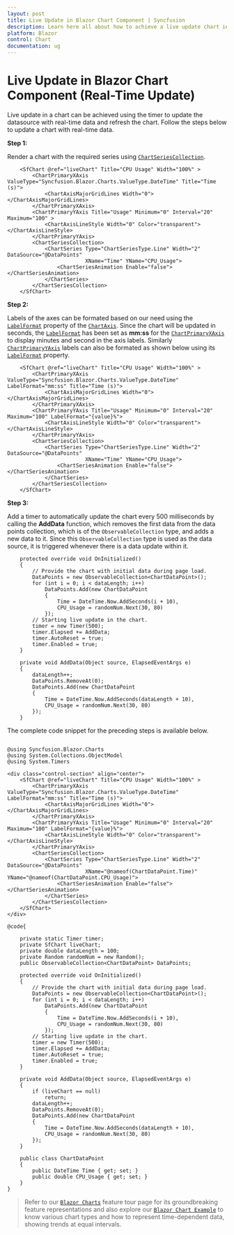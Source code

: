 ```yaml
---
layout: post
title: Live Update in Blazor Chart Component | Syncfusion
description: Learn here all about how to achieve a live update chart in the Syncfusion Blazor Accumulation Chart component step by step.
platform: Blazor
control: Chart
documentation: ug
---
```


<!-- markdownlint-disable MD036 -->

# Live Update in Blazor Chart Component (Real-Time Update)

Live update in a chart can be achieved using the timer to update the datasource with real-time data and refresh the chart. Follow the steps below to update a chart with real-time data.

**Step 1:**

Render a chart with the required series using [`ChartSeriesCollection`](https://help.syncfusion.com/cr/blazor/Syncfusion.Blazor.Charts.ChartSeriesCollection.html).

```razor
    <SfChart @ref="liveChart" Title="CPU Usage" Width="100%" >
        <ChartPrimaryXAxis ValueType="Syncfusion.Blazor.Charts.ValueType.DateTime" Title="Time (s)">
            <ChartAxisMajorGridLines Width="0"></ChartAxisMajorGridLines>
        </ChartPrimaryXAxis>
        <ChartPrimaryYAxis Title="Usage" Minimum="0" Interval="20" Maximum="100" >
            <ChartAxisLineStyle Width="0" Color="transparent"></ChartAxisLineStyle>
        </ChartPrimaryYAxis>
        <ChartSeriesCollection>
            <ChartSeries Type="ChartSeriesType.Line" Width="2" DataSource="@DataPoints"
                         XName="Time" YName="CPU_Usage">
                <ChartSeriesAnimation Enable="false"></ChartSeriesAnimation>
            </ChartSeries>
        </ChartSeriesCollection>
    </SfChart>
```

**Step 2:**

Labels of the axes can be formated based on our need using the [`LabelFormat`](https://help.syncfusion.com/cr/blazor/Syncfusion.Blazor.Charts.ChartCommonAxis.html#Syncfusion_Blazor_Charts_ChartCommonAxis_Format) property of the [`ChartAxis`](https://help.syncfusion.com/cr/blazor/Syncfusion.Blazor.Charts.ChartAxis.html). Since the chart will be updated in seconds, the [`LabelFormat`](https://help.syncfusion.com/cr/blazor/Syncfusion.Blazor.Charts.ChartCommonAxis.html#Syncfusion_Blazor_Charts_ChartCommonAxis_Format) has been set as **mm:ss** for the [`ChartPrimaryXAxis`](https://help.syncfusion.com/cr/blazor/Syncfusion.Blazor.Charts.ChartPrimaryXAxis.html) to display minutes and second in the axis labels. Similarly [`ChartPrimaryYAxis`](https://help.syncfusion.com/cr/blazor/Syncfusion.Blazor.Charts.ChartPrimaryYAxis.html) labels can also be formated as shown below using its [`LabelFormat`](https://help.syncfusion.com/cr/blazor/Syncfusion.Blazor.Charts.ChartCommonAxis.html#Syncfusion_Blazor_Charts_ChartCommonAxis_Format) property.

```razor
    <SfChart @ref="liveChart" Title="CPU Usage" Width="100%" >
        <ChartPrimaryXAxis ValueType="Syncfusion.Blazor.Charts.ValueType.DateTime" LabelFormat="mm:ss" Title="Time (s)">
            <ChartAxisMajorGridLines Width="0"></ChartAxisMajorGridLines>
        </ChartPrimaryXAxis>
        <ChartPrimaryYAxis Title="Usage" Minimum="0" Interval="20" Maximum="100" LabelFormat="{value}%">
            <ChartAxisLineStyle Width="0" Color="transparent"></ChartAxisLineStyle>
        </ChartPrimaryYAxis>
        <ChartSeriesCollection>
            <ChartSeries Type="ChartSeriesType.Line" Width="2" DataSource="@DataPoints"
                         XName="Time" YName="CPU_Usage">
                <ChartSeriesAnimation Enable="false"></ChartSeriesAnimation>
            </ChartSeries>
        </ChartSeriesCollection>
    </SfChart>
```

**Step 3:**

Add a timer to automatically update the chart every 500 milliseconds by calling the **AddData** function, which removes the first data from the data points collection, which is of the `ObservableCollection` type, and adds a new data to it. Since this `ObservableCollection` type is used as the data source, it is triggered whenever there is a data update within it.

```razor
    protected override void OnInitialized()
    {
        // Provide the chart with initial data during page load.
        DataPoints = new ObservableCollection<ChartDataPoint>();
        for (int i = 0; i < dataLength; i++)
            DataPoints.Add(new ChartDataPoint
            {
                Time = DateTime.Now.AddSeconds(i + 10),
                CPU_Usage = randomNum.Next(30, 80)
            });
        // Starting live update in the chart.
        timer = new Timer(500);
        timer.Elapsed += AddData;
        timer.AutoReset = true;
        timer.Enabled = true;
    }

    private void AddData(Object source, ElapsedEventArgs e)
    {
        dataLength++;
        DataPoints.RemoveAt(0);
        DataPoints.Add(new ChartDataPoint
        {
            Time = DateTime.Now.AddSeconds(dataLength + 10),
            CPU_Usage = randomNum.Next(30, 80)
        });
    }
```

The complete code snippet for the preceding steps is available below.

```razor

@using Syncfusion.Blazor.Charts
@using System.Collections.ObjectModel
@using System.Timers

<div class="control-section" align="center">
    <SfChart @ref="liveChart" Title="CPU Usage" Width="100%" >
        <ChartPrimaryXAxis ValueType="Syncfusion.Blazor.Charts.ValueType.DateTime" LabelFormat="mm:ss" Title="Time (s)">
            <ChartAxisMajorGridLines Width="0"></ChartAxisMajorGridLines>
        </ChartPrimaryXAxis>
        <ChartPrimaryYAxis Title="Usage" Minimum="0" Interval="20" Maximum="100" LabelFormat="{value}%">
            <ChartAxisLineStyle Width="0" Color="transparent"></ChartAxisLineStyle>
        </ChartPrimaryYAxis>
        <ChartSeriesCollection>
            <ChartSeries Type="ChartSeriesType.Line" Width="2" DataSource="@DataPoints"
                         XName="@nameof(ChartDataPoint.Time)" YName="@nameof(ChartDataPoint.CPU_Usage)">
                <ChartSeriesAnimation Enable="false"></ChartSeriesAnimation>
            </ChartSeries>
        </ChartSeriesCollection>
    </SfChart>
</div>

@code{

    private static Timer timer;
    private SfChart liveChart;
    private double dataLength = 100;
    private Random randomNum = new Random();
    public ObservableCollection<ChartDataPoint> DataPoints;

    protected override void OnInitialized()
    {
        // Provide the chart with initial data during page load.
        DataPoints = new ObservableCollection<ChartDataPoint>();
        for (int i = 0; i < dataLength; i++)
            DataPoints.Add(new ChartDataPoint
            {
                Time = DateTime.Now.AddSeconds(i + 10),
                CPU_Usage = randomNum.Next(30, 80)
            });
        // Starting live update in the chart.
        timer = new Timer(500);
        timer.Elapsed += AddData;
        timer.AutoReset = true;
        timer.Enabled = true;
    }

    private void AddData(Object source, ElapsedEventArgs e)
    {
        if (liveChart == null)
            return;
        dataLength++;
        DataPoints.RemoveAt(0);
        DataPoints.Add(new ChartDataPoint
        {
            Time = DateTime.Now.AddSeconds(dataLength + 10),
            CPU_Usage = randomNum.Next(30, 80)
        });
    }

    public class ChartDataPoint
    {
        public DateTime Time { get; set; }
        public double CPU_Usage { get; set; }
    }
}

```

> Refer to our [`Blazor Charts`](https://www.syncfusion.com/blazor-components/blazor-charts) feature tour page for its groundbreaking feature representations and also explore our [`Blazor Chart Example`](https://blazor.syncfusion.com/demos/chart/line?theme=bootstrap4) to know various chart types and how to represent time-dependent data, showing trends at equal intervals.